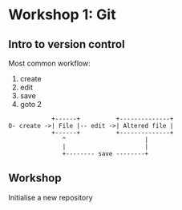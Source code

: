 # Workshop 1: Git

## Intro to version control

Most common workflow:

1. create
2. edit
3. save
4. goto 2

```
            +------+          +--------------+
O- create ->| File |-- edit ->| Altered file |
            +------+          +--------------+
               ^                      |
               |                      |
               +-------- save --------+

```

## Workshop

Initialise a new repository
